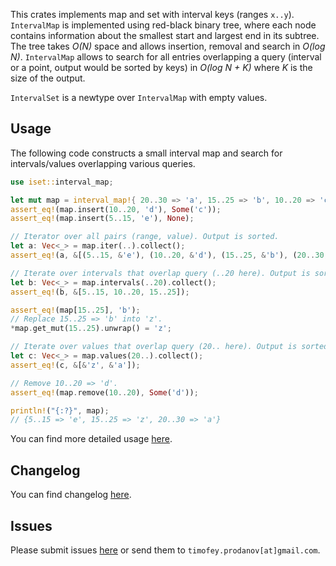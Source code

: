 This crates implements map and set with interval keys (ranges `x..y`).
`IntervalMap` is implemented using red-black binary tree,
where each node contains information about the smallest start and largest end in its subtree.
The tree takes *O(N)* space and allows insertion, removal and search in *O(log N)*.
`IntervalMap` allows to search for all entries overlapping a query (interval or a point, output would be sorted by keys)
in *O(log N + K)* where *K* is the size of the output.

`IntervalSet` is a newtype over `IntervalMap` with empty values.

## Usage

The following code constructs a small interval map and search for intervals/values overlapping various queries.

```rust
use iset::interval_map;

let mut map = interval_map!{ 20..30 => 'a', 15..25 => 'b', 10..20 => 'c' };
assert_eq!(map.insert(10..20, 'd'), Some('c'));
assert_eq!(map.insert(5..15, 'e'), None);

// Iterator over all pairs (range, value). Output is sorted.
let a: Vec<_> = map.iter(..).collect();
assert_eq!(a, &[(5..15, &'e'), (10..20, &'d'), (15..25, &'b'), (20..30, &'a')]);

// Iterate over intervals that overlap query (..20 here). Output is sorted.
let b: Vec<_> = map.intervals(..20).collect();
assert_eq!(b, &[5..15, 10..20, 15..25]);

assert_eq!(map[15..25], 'b');
// Replace 15..25 => 'b' into 'z'.
*map.get_mut(15..25).unwrap() = 'z';

// Iterate over values that overlap query (20.. here). Output is sorted by intervals.
let c: Vec<_> = map.values(20..).collect();
assert_eq!(c, &[&'z', &'a']);

// Remove 10..20 => 'd'.
assert_eq!(map.remove(10..20), Some('d'));

println!("{:?}", map);
// {5..15 => 'e', 15..25 => 'z', 20..30 => 'a'}
```

You can find more detailed usage [here](https://docs.rs/iset).

## Changelog
You can find changelog [here](https://github.com/tprodanov/iset/releases).

## Issues
Please submit issues [here](https://github.com/tprodanov/iset/issues) or send them to `timofey.prodanov[at]gmail.com`.
